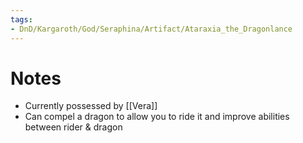 ```yaml
---
tags:
- DnD/Kargaroth/God/Seraphina/Artifact/Ataraxia_the_Dragonlance
---
```


# Notes
- Currently possessed by [[Vera]]
- Can compel a dragon to allow you to ride it and improve abilities between rider & dragon
